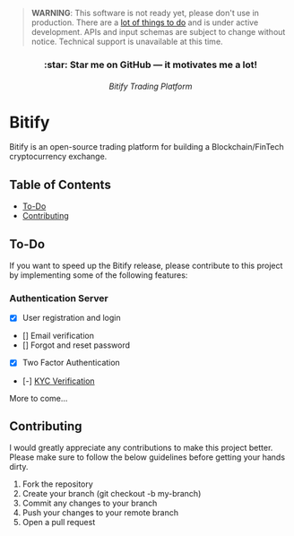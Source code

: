 > <b>WARNING</b>: This software is not ready yet, please don't use in production. There are a [lot of things to do](#to-do) and is under active development. APIs and input schemas are subject to change without notice. Technical support is unavailable at this time.

<h3 align="center">
:star: Star me on GitHub — it motivates me a lot!
</h3>
<h6 align="center">Bitify Trading Platform</h6>

# Bitify

Bitify is an open-source trading platform for building a Blockchain/FinTech cryptocurrency exchange.

## Table of Contents

- [To-Do](#to-do)
- [Contributing](#contributing)

## To-Do

If you want to speed up the Bitify release, please contribute to this project by implementing some of the following features:

### Authentication Server
- [x] User registration and login
- [] Email verification
- [] Forgot and reset password
- [x] Two Factor Authentication
- [-] [KYC Verification](https://en.wikipedia.org/wiki/Know_your_customer)

More to come...


## Contributing

I would greatly appreciate any contributions to make this project better. Please make sure to follow the below guidelines before getting your hands dirty.

1. Fork the repository
2. Create your branch (git checkout -b my-branch)
3. Commit any changes to your branch
4. Push your changes to your remote branch
5. Open a pull request